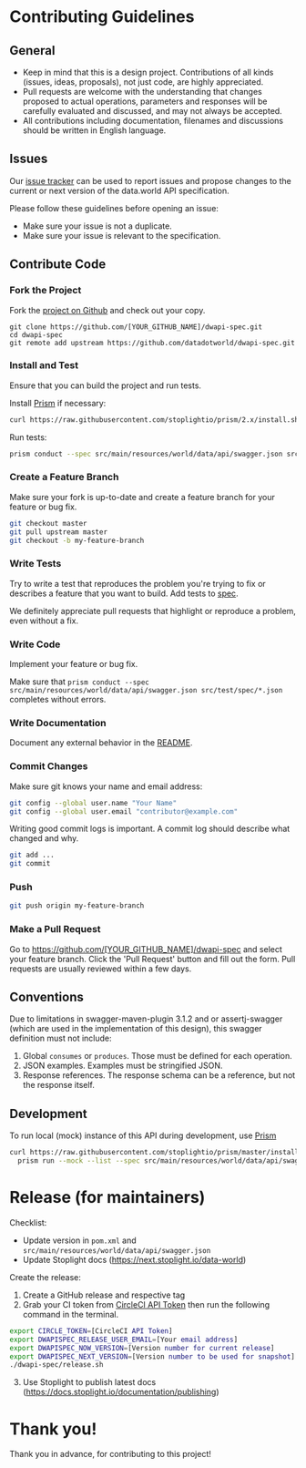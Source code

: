 # Contributing Guidelines

## General

* Keep in mind that this is a design project. Contributions of all kinds (issues, ideas,
proposals), not just code, are highly appreciated.
* Pull requests are welcome with the understanding that changes proposed to actual operations,
parameters and responses will be carefully evaluated and discussed, and may not always be accepted.
* All contributions including documentation, filenames and discussions should be written in English language.

## Issues

Our [issue tracker](https://github.com/datadotworld/dwapi-specs/issues) can be used to report
issues and propose changes to the current or next version of the data.world API specification.

Please follow these guidelines before opening an issue:
* Make sure your issue is not a duplicate.
* Make sure your issue is relevant to the specification.

## Contribute Code

### Fork the Project

Fork the [project on Github](https://github.com/datadotworld/dwapi-spec) and check out your copy.

```
git clone https://github.com/[YOUR_GITHUB_NAME]/dwapi-spec.git
cd dwapi-spec
git remote add upstream https://github.com/datadotworld/dwapi-spec.git
```

### Install and Test

Ensure that you can build the project and run tests.

Install [Prism](http://stoplight.io/platform/prism/) if necessary:
```bash
curl https://raw.githubusercontent.com/stoplightio/prism/2.x/install.sh | sudo sh
```

Run tests:
```bash
prism conduct --spec src/main/resources/world/data/api/swagger.json src/test/spec/*.json
```

### Create a Feature Branch

Make sure your fork is up-to-date and create a feature branch for your feature or bug fix.

```bash
git checkout master
git pull upstream master
git checkout -b my-feature-branch
```

### Write Tests

Try to write a test that reproduces the problem you're trying to fix or describes a feature that you want to build. Add tests to [spec](src/test/spec).

We definitely appreciate pull requests that highlight or reproduce a problem, even without a fix.

### Write Code

Implement your feature or bug fix.

Make sure that `prism conduct --spec src/main/resources/world/data/api/swagger.json src/test/spec/*.json` completes without errors.

### Write Documentation

Document any external behavior in the [README](README.md).

### Commit Changes

Make sure git knows your name and email address:

```bash
git config --global user.name "Your Name"
git config --global user.email "contributor@example.com"
```

Writing good commit logs is important. A commit log should describe what changed and why.

```bash
git add ...
git commit
```

### Push

```bash
git push origin my-feature-branch
```

### Make a Pull Request

Go to https://github.com/[YOUR_GITHUB_NAME]/dwapi-spec and select your feature branch. Click the 'Pull Request' button and fill out the form. Pull requests are usually reviewed within a few days.

## Conventions

Due to limitations in swagger-maven-plugin 3.1.2 and or assertj-swagger (which are used in the
implementation of this design), this swagger definition
must not include:

1. Global `consumes` or `produces`. Those must be defined for each operation.
2. JSON examples. Examples must be stringified JSON.
3. Response references. The response schema can be a reference, but not the response itself.

## Development

To run local (mock) instance of this API during development, use [Prism](http://stoplight.io/platform/prism/)
```bash
curl https://raw.githubusercontent.com/stoplightio/prism/master/install.sh | sudo sh &&
  prism run --mock --list --spec src/main/resources/world/data/api/swagger.json
```

# Release (for maintainers)

Checklist:

- Update version in `pom.xml` and `src/main/resources/world/data/api/swagger.json`
- Update Stoplight docs (<https://next.stoplight.io/data-world>)

Create the release:

1. Create a GitHub release and respective tag
2. Grab your CI token from [CircleCI API Token](https://circleci.com/account/api) then run the following command in the terminal.
  ```sh
  export CIRCLE_TOKEN=[CircleCI API Token]
  export DWAPISPEC_RELEASE_USER_EMAIL=[Your email address]
  export DWAPISPEC_NOW_VERSION=[Version number for current release]
  export DWAPISPEC_NEXT_VERSION=[Version number to be used for snapshot]
  ./dwapi-spec/release.sh 
  ```
3. Use Stoplight to publish latest docs (<https://docs.stoplight.io/documentation/publishing>)

# Thank you!

Thank you in advance, for contributing to this project!
